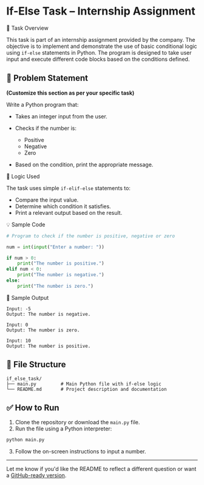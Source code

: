  # If-Else Task – Internship Assignment

 📝 Task Overview

This task is part of an internship assignment provided by the company. The objective is to implement and demonstrate the use of basic conditional logic using `if-else` statements in Python. The program is designed to take user input and execute different code blocks based on the conditions defined.

## 📌 Problem Statement

**(Customize this section as per your specific task)**

Write a Python program that:

* Takes an integer input from the user.
* Checks if the number is:

  * Positive
  * Negative
  * Zero
* Based on the condition, print the appropriate message.

🧠 Logic Used

The task uses simple `if-elif-else` statements to:

* Compare the input value.
* Determine which condition it satisfies.
* Print a relevant output based on the result.

💡 Sample Code

```python
# Program to check if the number is positive, negative or zero

num = int(input("Enter a number: "))

if num > 0:
    print("The number is positive.")
elif num < 0:
    print("The number is negative.")
else:
    print("The number is zero.")
```
🧪 Sample Output

```
Input: -5
Output: The number is negative.
```

```
Input: 0
Output: The number is zero.
```

```
Input: 10
Output: The number is positive.
```

## 📂 File Structure

```
if_else_task/
├── main.py         # Main Python file with if-else logic
└── README.md       # Project description and documentation
```

## ✅ How to Run

1. Clone the repository or download the `main.py` file.
2. Run the file using a Python interpreter:

```bash
python main.py
```

3. Follow the on-screen instructions to input a number.

---

Let me know if you'd like the README to reflect a different question or want a [GitHub-ready version](f).
